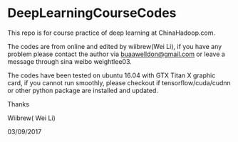 # DeepLearningCourseCodes
This repo is for course practice of deep learning at ChinaHadoop.com.

The codes are from online and edited by wiibrew(Wei Li), if you have any problem please contact the author via buaawelldon@gmail.com or leave a message through sina weibo weightlee03.

The codes have been tested on ubuntu 16.04 with GTX Titan X graphic card, if you cannot run smoothly, please checkout if tensorflow/cuda/cudnn or other python package are installed and updated.

Thanks

Wiibrew( Wei Li)

03/09/2017
